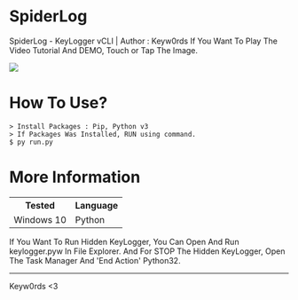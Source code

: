 # SpiderLog
SpiderLog - KeyLogger vCLI | Author : Keyw0rds
If You Want To Play The Video Tutorial And DEMO, Touch or Tap The Image.


[![](https://i.ibb.co/bJJ6LHw/log.png)](https://streamable.com/v1k0i)

How To Use?
=

    > Install Packages : Pip, Python v3
    > If Packages Was Installed, RUN using command.
    $ py run.py 

More Information
=

<table>
    <tr>
        <th>Tested</th>
        <th>Language</th>
    </tr>
    <tr>
        <td>Windows 10</td>
        <td>Python</td>
    </tr>
</table>

If You Want To Run Hidden KeyLogger, You Can Open And Run keylogger.pyw In File Explorer.
And For STOP The Hidden KeyLogger, Open The Task Manager And 'End Action' Python32.

---

Keyw0rds <3
